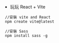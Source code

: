 * 玩玩 React + Vite

```
 //安裝 vite and React 
 npm create vite@latest 
```

```
 //安裝 Sass
 npm install sass -g
```